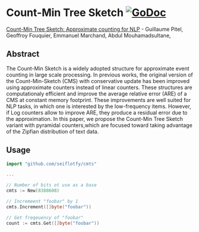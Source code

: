 # Count-Min Tree Sketch [![GoDoc](https://godoc.org/github.com/seiflotfy/cmts?status.svg)](https://godoc.org/github.com/seiflotfy/cmts)
[Count-Min Tree Sketch: Approximate counting for NLP](https://arxiv.org/pdf/1604.05492.pdf) - 
Guillaume Pitel, 
Geoffroy Fouquier, 
Emmanuel Marchand, 
Abdul Mouhamadsultane, 

## Abstract
The Count-Min Sketch is a widely adopted structure for approximate event counting in large scale processing. In previous works, the original version of the Count-Min-Sketch (CMS) with conservative update has been improved using approximate counters instead of linear counters. These structures are computationaly efficient and improve the average relative error (ARE) of a CMS at constant memory footprint. These improvements are well suited for NLP tasks, in which one is interested by the low-frequency items. However, if Log counters allow to improve ARE, they produce a residual error due to the approximation. In this paper, we propose the Count-Min Tree Sketch variant with pyramidal counters,which are focused toward taking advantage of the Zipfian distribution of text data.

## Usage

```go
import "github.com/seiflotfy/cmts"

...

// Number of bits ot use as a base
cmts := New(8388608)

// Incremeent "foobar" by 1
cmts.Increment([]byte("foobar"))

// Get freqeuency of "foobar"
count := cmts.Get([]byte("foobar"))

```
